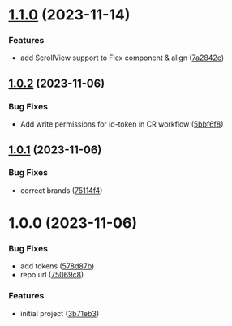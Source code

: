 # [1.1.0](https://github.com/eduardoborges/react-native-flex/compare/1.0.2...1.1.0) (2023-11-14)


### Features

* add ScrollView support to Flex component & align ([7a2842e](https://github.com/eduardoborges/react-native-flex/commit/7a2842ebb9a8cec87507a0629b2ba2b16059f0be))

## [1.0.2](https://github.com/eduardoborges/react-native-flex/compare/1.0.1...1.0.2) (2023-11-06)


### Bug Fixes

* Add write permissions for id-token in CR workflow ([5bbf6f8](https://github.com/eduardoborges/react-native-flex/commit/5bbf6f82dbfd05d0e2b4bc1e611c87c50c779b4e))

## [1.0.1](https://github.com/eduardoborges/react-native-flex/compare/1.0.0...1.0.1) (2023-11-06)


### Bug Fixes

* correct brands ([75114f4](https://github.com/eduardoborges/react-native-flex/commit/75114f40733a42734678907410cd7df998665a2f))

# 1.0.0 (2023-11-06)


### Bug Fixes

* add tokens ([578d87b](https://github.com/eduardoborges/react-native-flex/commit/578d87b776b7cacddeae8d0370ac0842eddf7cf3))
* repo url ([75069c8](https://github.com/eduardoborges/react-native-flex/commit/75069c8f61e99b24f5f3ad995fbe5707be52b3cc))


### Features

* initial project ([3b71eb3](https://github.com/eduardoborges/react-native-flex/commit/3b71eb3a3755d768167d217bf2ae2ae5fd8b1e83))
